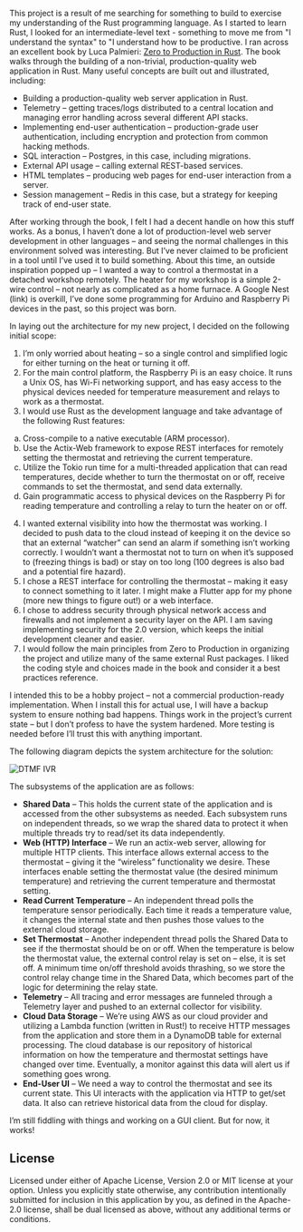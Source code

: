 This project is a result of me searching for something to build to exercise my understanding of the Rust programming language. As I started to learn Rust, I looked for an intermediate-level text - something to move me from "I understand the syntax" to "I understand how to be productive. I ran across an excellent book by Luca Palmieri: [Zero to Production in Rust](https://www.zero2prod.com/). The book walks through the building of a non-trivial, production-quality web application in Rust. Many useful concepts are built out and illustrated, including:

- Building a production-quality web server application in Rust.
- Telemetry – getting traces/logs distributed to a central location and managing error handling across several different API stacks.
- Implementing end-user authentication – production-grade user authentication, including encryption and protection from common hacking methods.
- SQL interaction – Postgres, in this case, including migrations.
- External API usage – calling external REST-based services.
- HTML templates – producing web pages for end-user interaction from a server.
- Session management – Redis in this case, but a strategy for keeping track of end-user state.

After working through the book, I felt I had a decent handle on how this stuff works. As a bonus, I haven’t done a lot of production-level web server development in other languages – and seeing the normal challenges in this environment solved was interesting. But I’ve never claimed to be proficient in a tool until I’ve used it to build something. About this time, an outside inspiration popped up – I wanted a way to control a thermostat in a detached workshop remotely. The heater for my workshop is a simple 2-wire control – not nearly as complicated as a home furnace. A Google Nest (link) is overkill, I’ve done some programming for Arduino and Raspberry Pi devices in the past, so this project was born.

In laying out the architecture for my new project, I decided on the following initial scope:

1. I’m only worried about heating – so a single control and simplified logic for either turning on the heat or turning it off.
2. For the main control platform, the Raspberry Pi is an easy choice. It runs a Unix OS, has Wi-Fi networking support, and has easy access to the physical devices needed for temperature measurement and relays to work as a thermostat.
3. I would use Rust as the development language and take advantage of the following Rust features:
<ol type="a">
<li>Cross-compile to a native executable (ARM processor).</li>
<li>Use the Actix-Web framework to expose REST interfaces for remotely setting the thermostat and retrieving the current temperature.</li>
<li>Utilize the Tokio run time for a multi-threaded application that can read temperatures, decide whether to turn the thermostat on or off, receive commands to set the thermostat, and send data externally.</li>
<li>Gain programmatic access to physical devices on the Raspberry Pi for reading temperature and controlling a relay to turn the heater on or off.</li></ol>

4. I wanted external visibility into how the thermostat was working. I decided to push data to the cloud instead of keeping it on the device so that an external “watcher” can send an alarm if something isn’t working correctly. I wouldn’t want a thermostat not to turn on when it’s supposed to (freezing things is bad) or stay on too long (100 degrees is also bad and a potential fire hazard).
5. I chose a REST interface for controlling the thermostat – making it easy to connect something to it later. I might make a Flutter app for my phone (more new things to figure out!) or a web interface.
6. I chose to address security through physical network access and firewalls and not implement a security layer on the API. I am saving implementing security for the 2.0 version, which keeps the initial development cleaner and easier.
7. I would follow the main principles from Zero to Production in organizing the project and utilize many of the same external Rust packages. I liked the coding style and choices made in the book and consider it a best practices reference.

I intended this to be a hobby project – not a commercial production-ready implementation. When I install this for actual use, I will have a backup system to ensure nothing bad happens. Things work in the project’s current state – but I don’t profess to have the system hardened. More testing is needed before I’ll trust this with anything important.

The following diagram depicts the system architecture for the solution:

<img src="https://res.cloudinary.com/dbzsk4ytb/image/upload/c_scale,w_800/v1664843918/blog-images/sys-arch.drawio_rrv2ju.png" alt="DTMF IVR" />

The subsystems of the application are as follows:

- **Shared Data** – This holds the current state of the application and is accessed from the other subsystems as needed. Each subsystem runs on independent threads, so we wrap the shared data to protect it when multiple threads try to read/set its data independently.
- **Web (HTTP) Interface** – We run an actix-web server, allowing for multiple HTTP clients. This interface allows external access to the thermostat – giving it the “wireless” functionality we desire. These interfaces enable setting the thermostat value (the desired minimum temperature) and retrieving the current temperature and thermostat setting.
- **Read Current Temperature** – An independent thread polls the temperature sensor periodically. Each time it reads a temperature value, it changes the internal state and then pushes those values to the external cloud storage.
- **Set Thermostat** – Another independent thread polls the Shared Data to see if the thermostat should be on or off. When the temperature is below the thermostat value, the external control relay is set on – else, it is set off. A minimum time on/off threshold avoids thrashing, so we store the control relay change time in the Shared Data, which becomes part of the logic for determining the relay state.
- **Telemetry** – All tracing and error messages are funneled through a Telemetry layer and pushed to an external collector for visibility.
- **Cloud Data Storage** – We’re using AWS as our cloud provider and utilizing a Lambda function (written in Rust!) to receive HTTP messages from the application and store them in a DynamoDB table for external processing. The cloud database is our repository of historical information on how the temperature and thermostat settings have changed over time. Eventually, a monitor against this data will alert us if something goes wrong.
- **End-User UI** – We need a way to control the thermostat and see its current state. This UI interacts with the application via HTTP to get/set data. It also can retrieve historical data from the cloud for display.

I’m still fiddling with things and working on a GUI client. But for now, it works!

## License

Licensed under either of Apache License, Version 2.0 or MIT license at your option. Unless you explicitly state otherwise, any contribution intentionally submitted for inclusion in this application by you, as defined in the Apache-2.0 license, shall be dual licensed as above, without any additional terms or conditions.

